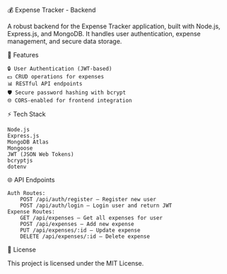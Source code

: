 💰 Expense Tracker - Backend

A robust backend for the Expense Tracker application, built with Node.js, Express.js, and MongoDB. It handles user authentication, 
expense management, and secure data storage.

🚀 Features

    🔒 User Authentication (JWT-based)
    💵 CRUD operations for expenses
    📊 RESTful API endpoints
    🛡️ Secure password hashing with bcrypt
    🌐 CORS-enabled for frontend integration

   ⚡ Tech Stack

    Node.js
    Express.js
    MongoDB Atlas
    Mongoose
    JWT (JSON Web Tokens)
    bcryptjs
    dotenv


🌐 API Endpoints

    Auth Routes:
        POST /api/auth/register – Register new user
        POST /api/auth/login – Login user and return JWT
    Expense Routes:
        GET /api/expenses – Get all expenses for user
        POST /api/expenses – Add new expense
        PUT /api/expenses/:id – Update expense
        DELETE /api/expenses/:id – Delete expense

  📄 License

This project is licensed under the MIT License.      
